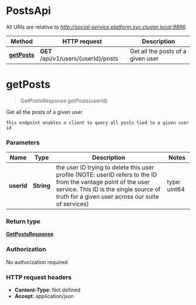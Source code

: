 # PostsApi

All URIs are relative to *http://social-service.platform.svc.cluster.local:9896*

| Method | HTTP request | Description |
|------------- | ------------- | -------------|
| [**getPosts**](PostsApi.md#getPosts) | **GET** /api/v1/users/{userId}/posts | Get all the posts of a given user |


<a name="getPosts"></a>
# **getPosts**
> GetPostsResponse getPosts(userId)

Get all the posts of a given user

    This endpoint enables a client to query all posts tied to a given user id

### Parameters

|Name | Type | Description  | Notes |
|------------- | ------------- | ------------- | -------------|
| **userId** | **String**| the user ID trying to delete this user profile (NOTE: userID refers to the ID from the vantage point of the user service. This ID is the single source of truth for a given user across our suite of services) | type: uint64 | [default to null] |

### Return type

[**GetPostsResponse**](../Models/GetPostsResponse.md)

### Authorization

No authorization required

### HTTP request headers

- **Content-Type**: Not defined
- **Accept**: application/json

